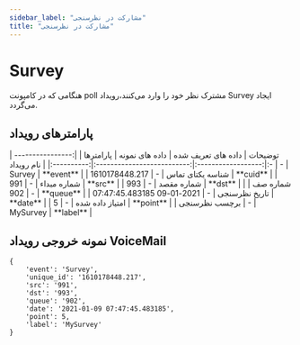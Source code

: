 ```yaml
---
sidebar_label: "مشارکت در نظرسنجی"
title: "مشارکت در نظرسنجی"
---
```



# Survey

هنگامی که در کامپونت poll  مشترک نظر خود را وارد می‌کنند،رویداد Survey ایجاد می‌گردد.


## پارامترهای رویداد
<div class="custom-table">
|      توضیحات      | داده های تعریف شده |       داده های نمونه       |  پارامترها |
|:-----------------:|:------------------:|:--------------------------:|:----------:|
|     نام رویداد    |          -         |           Survey           |    **event**   |
|  شناسه یکتای تماس |          -         |       1610178448.217       |  **cuid** |
|     شماره مبداء   |          -         |             991            |     **src**    |
|     شماره مقصد    |          -         |             993            |     **dst**    |
|      شماره صف     |          -         |             902            |    **queue**   |
|    تاریخ نظرسنجی  |          -         | 2021-01-09 07:47:45.483185 |    **date**    |
|   امتیاز داده شده |          -         |              5             |    **point**   |
|    برچسب نظرسنجی  |          -         |          MySurvey          |    **label**   |
</div>

## نمونه خروجی رویداد VoiceMail


```shell
{
    'event': 'Survey',
    'unique_id': '1610178448.217',
    'src': '991',
    'dst': '993',
    'queue': '902',
    'date': '2021-01-09 07:47:45.483185',
    'point': 5,
    'label': 'MySurvey'
}

```